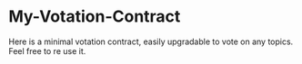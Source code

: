 # My-Votation-Contract
Here is a minimal votation contract, easily upgradable to vote on any topics.
Feel free to re use it.
